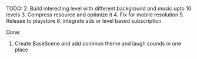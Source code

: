 TODO:
2. Build interesting level with different background and music upto 10 levels
3. Compress resource and optimize it
4. Fix for mobile resolution
5. Release to playstore
6. integrate ads or level based subscription

Done:
1. Create BaseScene and add common theme and laugh sounds in one place
